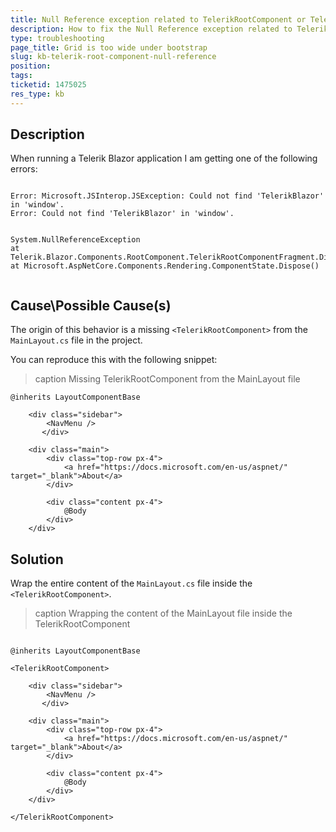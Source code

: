 ```yaml
---
title: Null Reference exception related to TelerikRootComponent or TelerikRootComponentFragment
description: How to fix the Null Reference exception related to TelerikRootComponent or TelerikRootComponentFragment
type: troubleshooting
page_title: Grid is too wide under bootstrap 
slug: kb-telerik-root-component-null-reference
position: 
tags: 
ticketid: 1475025
res_type: kb
---
```


## Description

When running a Telerik Blazor application I am getting one of the following errors:

````CSHTML

Error: Microsoft.JSInterop.JSException: Could not find 'TelerikBlazor' in 'window'.
Error: Could not find 'TelerikBlazor' in 'window'.

````

````CSHTML

System.NullReferenceException
at Telerik.Blazor.Components.RootComponent.TelerikRootComponentFragment.Dispose()
at Microsoft.AspNetCore.Components.Rendering.ComponentState.Dispose()
   
````


## Cause\Possible Cause(s)

The origin of this behavior is a missing `<TelerikRootComponent>` from the `MainLayout.cs` file in the project. 

You can reproduce this with the following snippet:

>caption Missing TelerikRootComponent from the MainLayout file

````CSHTML
@inherits LayoutComponentBase

    <div class="sidebar">
        <NavMenu />
       </div>

    <div class="main">
        <div class="top-row px-4">
            <a href="https://docs.microsoft.com/en-us/aspnet/" target="_blank">About</a>
        </div>

        <div class="content px-4">
            @Body
        </div>
    </div>
````


## Solution

Wrap the entire content of the `MainLayout.cs` file inside the `<TelerikRootComponent>`.

>caption Wrapping the content of the MainLayout file inside the TelerikRootComponent

````CSHTML

@inherits LayoutComponentBase

<TelerikRootComponent>

    <div class="sidebar">
        <NavMenu />
       </div>

    <div class="main">
        <div class="top-row px-4">
            <a href="https://docs.microsoft.com/en-us/aspnet/" target="_blank">About</a>
        </div>

        <div class="content px-4">
            @Body
        </div>
    </div>

</TelerikRootComponent>

````
